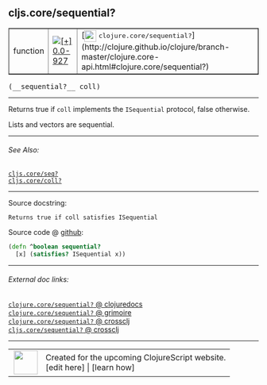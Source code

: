 ## cljs.core/sequential?



 <table border="1">
<tr>
<td>function</td>
<td><a href="https://github.com/cljsinfo/cljs-api-docs/tree/0.0-927"><img valign="middle" alt="[+] 0.0-927" title="Added in 0.0-927" src="https://img.shields.io/badge/+-0.0--927-lightgrey.svg"></a> </td>
<td>
[<img height="24px" valign="middle" src="http://i.imgur.com/1GjPKvB.png"> <samp>clojure.core/sequential?</samp>](http://clojure.github.io/clojure/branch-master/clojure.core-api.html#clojure.core/sequential?)
</td>
</tr>
</table>


 <samp>
(__sequential?__ coll)<br>
</samp>

---

Returns true if `coll` implements the `ISequential` protocol, false otherwise.

Lists and vectors are sequential.



---


###### See Also:

[`cljs.core/seq?`](../cljs.core/seqQMARK.md)<br>
[`cljs.core/coll?`](../cljs.core/collQMARK.md)<br>

---


Source docstring:

```
Returns true if coll satisfies ISequential
```


Source code @ [github](https://github.com/clojure/clojurescript/blob/r2060/src/cljs/cljs/core.cljs#L1139-L1141):

```clj
(defn ^boolean sequential?
  [x] (satisfies? ISequential x))
```

<!--
Repo - tag - source tree - lines:

 <pre>
clojurescript @ r2060
└── src
    └── cljs
        └── cljs
            └── <ins>[core.cljs:1139-1141](https://github.com/clojure/clojurescript/blob/r2060/src/cljs/cljs/core.cljs#L1139-L1141)</ins>
</pre>

-->

---



###### External doc links:

[`clojure.core/sequential?` @ clojuredocs](http://clojuredocs.org/clojure.core/sequential_q)<br>
[`clojure.core/sequential?` @ grimoire](http://conj.io/store/v1/org.clojure/clojure/1.7.0-beta3/clj/clojure.core/sequential%3F/)<br>
[`clojure.core/sequential?` @ crossclj](http://crossclj.info/fun/clojure.core/sequential%3F.html)<br>
[`cljs.core/sequential?` @ crossclj](http://crossclj.info/fun/cljs.core.cljs/sequential%3F.html)<br>

---

 <table>
<tr><td>
<img valign="middle" align="right" width="48px" src="http://i.imgur.com/Hi20huC.png">
</td><td>
Created for the upcoming ClojureScript website.<br>
[edit here] | [learn how]
</td></tr></table>

[edit here]:https://github.com/cljsinfo/cljs-api-docs/blob/master/cljsdoc/cljs.core/sequentialQMARK.cljsdoc
[learn how]:https://github.com/cljsinfo/cljs-api-docs/wiki/cljsdoc-files

<!--

This information was too distracting to show to readers, but I'll leave it
commented here since it is helpful to:

- pretty-print the data used to generate this document
- and show how to retrieve that data



The API data for this symbol:

```clj
{:description "Returns true if `coll` implements the `ISequential` protocol, false otherwise.\n\nLists and vectors are sequential.",
 :return-type boolean,
 :ns "cljs.core",
 :name "sequential?",
 :signature ["[coll]"],
 :history [["+" "0.0-927"]],
 :type "function",
 :related ["cljs.core/seq?" "cljs.core/coll?"],
 :full-name-encode "cljs.core/sequentialQMARK",
 :source {:code "(defn ^boolean sequential?\n  [x] (satisfies? ISequential x))",
          :title "Source code",
          :repo "clojurescript",
          :tag "r2060",
          :filename "src/cljs/cljs/core.cljs",
          :lines [1139 1141]},
 :full-name "cljs.core/sequential?",
 :clj-symbol "clojure.core/sequential?",
 :docstring "Returns true if coll satisfies ISequential"}

```

Retrieve the API data for this symbol:

```clj
;; from Clojure REPL
(require '[clojure.edn :as edn])
(-> (slurp "https://raw.githubusercontent.com/cljsinfo/cljs-api-docs/catalog/cljs-api.edn")
    (edn/read-string)
    (get-in [:symbols "cljs.core/sequential?"]))
```

-->
